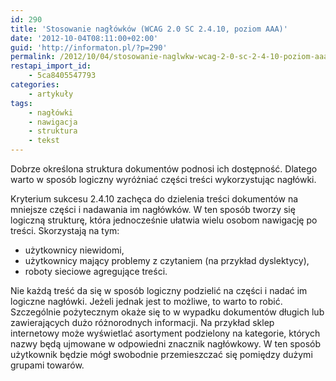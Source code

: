 ```yaml
---
id: 290
title: 'Stosowanie nagłówków (WCAG 2.0 SC 2.4.10, poziom AAA)'
date: '2012-10-04T08:11:00+02:00'
guid: 'http://informaton.pl/?p=290'
permalink: /2012/10/04/stosowanie-naglwkw-wcag-2-0-sc-2-4-10-poziom-aaa/
restapi_import_id:
    - 5ca8405547793
categories:
    - artykuły
tags:
    - nagłówki
    - nawigacja
    - struktura
    - tekst
---
```


Dobrze określona struktura dokumentów podnosi ich dostępność. Dlatego warto w sposób logiczny wyróżniać części treści wykorzystując nagłówki.

Kryterium sukcesu 2.4.10 zachęca do dzielenia treści dokumentów na mniejsze części i nadawania im nagłówków. W ten sposób tworzy się logiczną strukturę, która jednocześnie ułatwia wielu osobom nawigację po treści. Skorzystają na tym:

- użytkownicy niewidomi,
- użytkownicy mający problemy z czytaniem (na przykład dyslektycy),
- roboty sieciowe agregujące treści.

Nie każdą treść da się w sposób logiczny podzielić na części i nadać im logiczne nagłówki. Jeżeli jednak jest to możliwe, to warto to robić. Szczególnie pożytecznym okaże się to w wypadku dokumentów długich lub zawierających dużo różnorodnych informacji. Na przykład sklep internetowy może wyświetlać asortyment podzielony na kategorie, których nazwy będą ujmowane w odpowiedni znacznik nagłówkowy. W ten sposób użytkownik będzie mógł swobodnie przemieszczać się pomiędzy dużymi grupami towarów.
